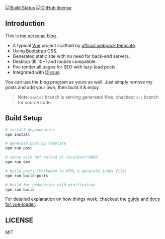 [![Build Status](https://travis-ci.org/wxsms/wxsms.github.io.svg?branch=src)](https://travis-ci.org/wxsms/wxsms.github.io)
[![GitHub license](https://img.shields.io/badge/license-MIT-blue.svg)](https://raw.githubusercontent.com/wxsms/wxsms.github.io/src/LICENSE)

## Introduction

This is [my personal blog](https://wxsm.space).

* A typical [Vue](https://github.com/vuejs/vue) project scaffold by [official webpack template](https://github.com/vuejs-templates/webpack).
* Using [Bootstrap](https://github.com/twbs/bootstrap) CSS.
* Generated static site with no need for back-end servers.
* Desktop (IE 10+) and mobile compatible.
* Pre-render all pages for SEO with lazy-load posts.
* Integrated with [Disqus](https://disqus.com).

You can use the blog program as yours as well. Just simply remove my posts and add your own, then build it & enjoy.

> Note: `master` branch is serving generated files, checkout `src` branch for source code.

## Build Setup

``` bash
# install dependencies
npm install

# generate post by template
npm run post

# serve with hot reload at localhost:8080
npm run dev

# build posts (Markdown to HTML & generate index file)
npm run build-posts

# build for production with minification
npm run build
```

For detailed explanation on how things work, checkout the [guide](http://vuejs-templates.github.io/webpack/) and [docs for vue-loader](http://vuejs.github.io/vue-loader).

## LICENSE

MIT
